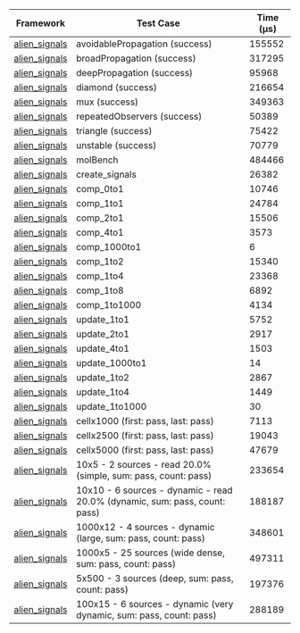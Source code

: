 | Framework | Test Case | Time (μs) |
| --- | --- | --- |
| [alien_signals](https://github.com/medz/alien-signals-dart) | avoidablePropagation (success) | 155552 |
| [alien_signals](https://github.com/medz/alien-signals-dart) | broadPropagation (success) | 317295 |
| [alien_signals](https://github.com/medz/alien-signals-dart) | deepPropagation (success) | 95968 |
| [alien_signals](https://github.com/medz/alien-signals-dart) | diamond (success) | 216654 |
| [alien_signals](https://github.com/medz/alien-signals-dart) | mux (success) | 349363 |
| [alien_signals](https://github.com/medz/alien-signals-dart) | repeatedObservers (success) | 50389 |
| [alien_signals](https://github.com/medz/alien-signals-dart) | triangle (success) | 75422 |
| [alien_signals](https://github.com/medz/alien-signals-dart) | unstable (success) | 70779 |
| [alien_signals](https://github.com/medz/alien-signals-dart) | molBench | 484466 |
| [alien_signals](https://github.com/medz/alien-signals-dart) | create_signals | 26382 |
| [alien_signals](https://github.com/medz/alien-signals-dart) | comp_0to1 | 10746 |
| [alien_signals](https://github.com/medz/alien-signals-dart) | comp_1to1 | 24784 |
| [alien_signals](https://github.com/medz/alien-signals-dart) | comp_2to1 | 15506 |
| [alien_signals](https://github.com/medz/alien-signals-dart) | comp_4to1 | 3573 |
| [alien_signals](https://github.com/medz/alien-signals-dart) | comp_1000to1 | 6 |
| [alien_signals](https://github.com/medz/alien-signals-dart) | comp_1to2 | 15340 |
| [alien_signals](https://github.com/medz/alien-signals-dart) | comp_1to4 | 23368 |
| [alien_signals](https://github.com/medz/alien-signals-dart) | comp_1to8 | 6892 |
| [alien_signals](https://github.com/medz/alien-signals-dart) | comp_1to1000 | 4134 |
| [alien_signals](https://github.com/medz/alien-signals-dart) | update_1to1 | 5752 |
| [alien_signals](https://github.com/medz/alien-signals-dart) | update_2to1 | 2917 |
| [alien_signals](https://github.com/medz/alien-signals-dart) | update_4to1 | 1503 |
| [alien_signals](https://github.com/medz/alien-signals-dart) | update_1000to1 | 14 |
| [alien_signals](https://github.com/medz/alien-signals-dart) | update_1to2 | 2867 |
| [alien_signals](https://github.com/medz/alien-signals-dart) | update_1to4 | 1449 |
| [alien_signals](https://github.com/medz/alien-signals-dart) | update_1to1000 | 30 |
| [alien_signals](https://github.com/medz/alien-signals-dart) | cellx1000 (first: pass, last: pass) | 7113 |
| [alien_signals](https://github.com/medz/alien-signals-dart) | cellx2500 (first: pass, last: pass) | 19043 |
| [alien_signals](https://github.com/medz/alien-signals-dart) | cellx5000 (first: pass, last: pass) | 47679 |
| [alien_signals](https://github.com/medz/alien-signals-dart) | 10x5 - 2 sources - read 20.0% (simple, sum: pass, count: pass) | 233654 |
| [alien_signals](https://github.com/medz/alien-signals-dart) | 10x10 - 6 sources - dynamic - read 20.0% (dynamic, sum: pass, count: pass) | 188187 |
| [alien_signals](https://github.com/medz/alien-signals-dart) | 1000x12 - 4 sources - dynamic (large, sum: pass, count: pass) | 348601 |
| [alien_signals](https://github.com/medz/alien-signals-dart) | 1000x5 - 25 sources (wide dense, sum: pass, count: pass) | 497311 |
| [alien_signals](https://github.com/medz/alien-signals-dart) | 5x500 - 3 sources (deep, sum: pass, count: pass) | 197376 |
| [alien_signals](https://github.com/medz/alien-signals-dart) | 100x15 - 6 sources - dynamic (very dynamic, sum: pass, count: pass) | 288189 |
